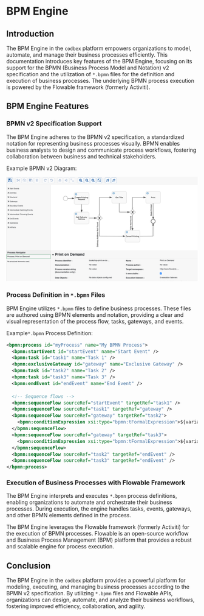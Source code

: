 # BPM Engine

## Introduction

The BPM Engine in the `codbex` platform empowers organizations to model, automate, and manage their business processes efficiently. This documentation introduces key features of the BPM Engine, focusing on its support for the BPMN (Business Process Model and Notation) v2 specification and the utilization of `*.bpmn` files for the definition and execution of business processes. The underlying BPMN process execution is powered by the Flowable framework (formerly Activiti).

## BPM Engine Features

### BPMN v2 Specification Support

The BPM Engine adheres to the BPMN v2 specification, a standardized notation for representing business processes visually. BPMN enables business analysts to design and communicate process workflows, fostering collaboration between business and technical stakeholders.

Example BPMN v2 Diagram:

![BPMN Sample Diagram](../../images/bpmn-sample-diagram.png)

### Process Definition in `*.bpmn` Files

BPM Engine utilizes `*.bpmn` files to define business processes. These files are authored using BPMN elements and notation, providing a clear and visual representation of the process flow, tasks, gateways, and events.

Example`*.bpmn` Process Definition:

```xml
<bpmn:process id="myProcess" name="My BPMN Process">
  <bpmn:startEvent id="startEvent" name="Start Event" />
  <bpmn:task id="task1" name="Task 1" />
  <bpmn:exclusiveGateway id="gateway" name="Exclusive Gateway" />
  <bpmn:task id="task2" name="Task 2" />
  <bpmn:task id="task3" name="Task 3" />
  <bpmn:endEvent id="endEvent" name="End Event" />
  
  <!-- Sequence flows -->
  <bpmn:sequenceFlow sourceRef="startEvent" targetRef="task1" />
  <bpmn:sequenceFlow sourceRef="task1" targetRef="gateway" />
  <bpmn:sequenceFlow sourceRef="gateway" targetRef="task2">
    <bpmn:conditionExpression xsi:type="bpmn:tFormalExpression">${variable == 'condition'}</bpmn:conditionExpression>
  </bpmn:sequenceFlow>
  <bpmn:sequenceFlow sourceRef="gateway" targetRef="task3">
    <bpmn:conditionExpression xsi:type="bpmn:tFormalExpression">${variable != 'condition'}</bpmn:conditionExpression>
  </bpmn:sequenceFlow>
  <bpmn:sequenceFlow sourceRef="task2" targetRef="endEvent" />
  <bpmn:sequenceFlow sourceRef="task3" targetRef="endEvent" />
</bpmn:process>
```

### Execution of Business Processes with Flowable Framework

The BPM Engine interprets and executes `*.bpmn` process definitions, enabling organizations to automate and orchestrate their business processes. During execution, the engine handles tasks, events, gateways, and other BPMN elements defined in the process.

The BPM Engine leverages the Flowable framework (formerly Activiti) for the execution of BPMN processes. Flowable is an open-source workflow and Business Process Management (BPM) platform that provides a robust and scalable engine for process execution.

## Conclusion

The BPM Engine in the `codbex` platform provides a powerful platform for modeling, executing, and managing business processes according to the BPMN v2 specification. By utilizing `*.bpmn` files and Flowable APIs, organizations can design, automate, and analyze their business workflows, fostering improved efficiency, collaboration, and agility.